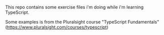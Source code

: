 This repo contains some exercise files i'm doing while i'm learning TypeScript. 

Some examples is from the Pluralsight course "TypeScript Fundamentals" (https://www.pluralsight.com/courses/typescript)
